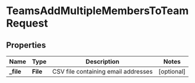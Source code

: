 

# TeamsAddMultipleMembersToTeamRequest


## Properties

| Name | Type | Description | Notes |
|------------ | ------------- | ------------- | -------------|
|**_file** | **File** | CSV file containing email addresses |  [optional] |



